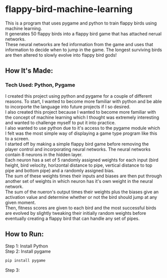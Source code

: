 # flappy-bird-machine-learning
This is a program that uses pygame and python to train flappy birds using machine learning.  
It generates 50 flappy birds into a flappy bird game that has attached nerual networks.  
These neural networks are fed information from the game and uses that information to decide when to jump in the game.
The longest surviving birds are then altered to slowly evolve into flappy bird gods!  

## How It's Made:
### Tech Used: Python, Pygame
I created this project using python and pygame for a couple of different reasons. To start, I wanted to become more familiar with python and be able to incorporte the language into future projects if I so desired.  
I also created this project because I wanted to become more familiar with the concept of machine learning which I thought was extremely interesting and wanted to challenge myself to put it into practice.  
I also wanted to use python due to it's access to the pygame module which I felt was the most simple way of displaying a game type program like this to a screen.  
I started off by making a simple flappy bird game before removing the player control and incorporating neural networks. The neural networks contain 8 neurons in the hidden layer.  
Each neuron has a set of 5 randomly assigned weights for each input (bird height, bird velocity, horizontal distance to pipe, vertical distance to top pipe and bottom pipe) and a randomly assigned bias.  
The sum of these weights times their inputs and biases are then put through another set of weights in which neuron has it's own weight in the neural network.  
The sum of the nueron's output times their weights plus the biases give an activation value and determine whether or not the bird should jump at any given moment.  
Then, fitness scores are given to each bird and the most successful birds are evolved by slightly tweaking their initially random weights before eventually creating a flappy bird that can handle any set of pipes.  

## How to Run:
Step 1: Install Python  
Step 2: Install pygame  
```bash
pip install pygame
```

Step 3: 